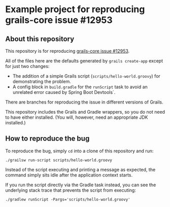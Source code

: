 # Example project for reproducing grails-core issue #12953

## About this repository

This repository is for reproducing [grails-core issue #12953](https://github.com/grails/grails-core/issues/12953).

All of the files here are the defaults generated by `grails create-app` except for just two changes:
* The addition of a simple Grails script (`scripts/hello-world.groovy`) for demonstrating the problem.
* A config block in `build.gradle` for the `runScript` task to avoid an unrelated error caused by Spring Boot Devtools`.

There are branches for reproducing the issue in different versions of Grails.

This repository includes the Grails and Gradle wrappers, so you do not need to have either installed. (You will, however, need an appropriate JDK installed.)

## How to reproduce the bug

To reproduce the bug, simply `cd` into a clone of this repository and run:
```
./grailsw run-script scripts/hello-world.groovy
```

Instead of the script executing and printing a message as expected, the command simply sits idle after the application context starts.

If you run the script directly via the Gradle task instead, you can see the underlying stack trace that prevents the script from executing:
```
./gradlew runScript -Pargs='scripts/hello-world.groovy'
```
